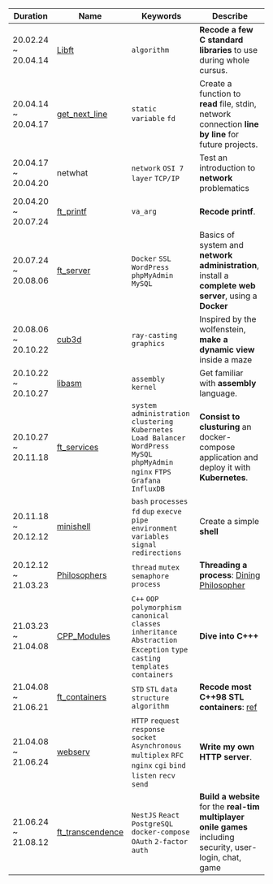 | Duration            | Name                                                      | Keywords | Describe                                                                     |
|---------------------|-----------------------------------------------------------|---------|------------------------------------------------------------------------------|
| 20.02.24 ~ 20.04.14 | [Libft](https://github.com/cozytk/42seou/libft)                 | `algorithm`        | **Recode a few C standard libraries** to use during whole cursus. |
| 20.04.14 ~ 20.04.17 | [get_next_line](https://github.com/cozytk/42seou/get_next_line) | `static variable` `fd`        |  Create a function to **read** file, stdin, network connection **line by line** for future projects.                                                                             |
| 20.04.17 ~ 20.04.20 | netwhat                                                   | `network` `OSI 7 layer` `TCP/IP`       | Test an introduction to **network** problematics                                                                             |
| 20.04.20 ~ 20.07.24 | [ft_printf](https://github.com/cozytk/42seou/ft_printf)         |  `va_arg`        | **Recode printf**.                                                                             |
| 20.07.24 ~ 20.08.06 | [ft_server](https://github.com/cozytk/42seou/ft_server)         | `Docker` `SSL` `WordPress` `phpMyAdmin` `MySQL`        | Basics of system and **network administration**, install a **complete web server**, using a **Docker**                                                                              |
| 20.08.06 ~ 20.10.22 | [cub3d](https://github.com/cozytk/42seou/cub3d)                 | `ray-casting` `graphics`        | Inspired by the wolfenstein, **make a dynamic view** inside a maze                                                                             |
| 20.10.22 ~ 20.10.27 | [libasm](https://github.com/cozytk/42seou/libasm)               | `assembly` `kernel`        |  Get familiar with **assembly** language.                                                                             |
| 20.10.27 ~ 20.11.18 | [ft_services](https://github.com/cozytk/42seou/ft_services)     | `system administration` `clustering` `Kubernetes` `Load Balancer` `WordPress` `MySQL` `phpMyAdmin` `nginx` `FTPS` `Grafana` `InfluxDB`        | **Consist to clusturing** an docker-compose application and deploy it with **Kubernetes**.                                                                             |
| 20.11.18 ~ 20.12.12 | [minishell](https://github.com/cozytk/42seou/minishell)         | `bash` `processes` `fd` `dup` `execve` `pipe` `environment variables` `signal` `redirections`        | Create a simple **shell**                                                                             |
| 20.12.12 ~ 21.03.23 | [Philosophers](https://github.com/cozytk/42seou/philosophers)   | `thread` `mutex` `semaphore` `process`        | **Threading a process**: [Dining Philosopher](https://www.google.com/url?sa=t&rct=j&q=&esrc=s&source=web&cd=&cad=rja&uact=8&ved=2ahUKEwjHzILQ4Z71AhVtr1YBHRIvC34QFnoECA0QAw&url=https%3A%2F%2Fwww.geeksforgeeks.org%2Fdining-philosopher-problem-using-semaphores%2F&usg=AOvVaw0g3kC64zieIT-gwv0zuWY-)                                                                             |
| 21.03.23 ~ 21.04.08 | [CPP_Modules](https://github.com/cozytk/42seou/CPP_Modules)     | `C++` `OOP` `polymorphism` `canonical classes` `inheritance` `Abstraction` `Exception` `type casting` `templates` `containers`      | **Dive into C+++**                                                                             |
| 21.04.08 ~ 21.06.21 | [ft_containers](https://github.com/cozytk/42seou/philosophers)  | `STD` `STL` `data structure` `algorithm`        | **Recode most C++98 STL containers**: [ref](https://www.cplusplus.com/reference/stl/)                                                                             |
| 21.04.08 ~ 21.06.24 | [webserv](https://github.com/cozytk/42seou/philosophers)        | `HTTP` `request` `response` `socket` `Asynchronous multiplex` `RFC` `nginx` `cgi` `bind` `listen` `recv` `send`         | **Write my own HTTP server**.                                                                              |
| 21.06.24 ~ 21.08.12 | [ft_transcendence]()                                      | `NestJS` `React` `PostgreSQL` `docker-compose` `OAuth` `2-factor auth`         | **Build a website** for the **real-tim multiplayer onile games** including security, user-login, chat, game